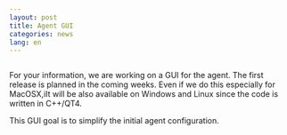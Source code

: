 ```yaml
---
layout: post
title: Agent GUI
categories: news
lang: en
---
```


<a href="/news_docs/fusioninventory-agent-gui-macosx.png"><img src="/news_docs/fusioninventory-agent-gui-macosx.png" alt="" title="fusioninventory-agent-gui-macosx" class="aligncenter size-medium wp-image-1077" /></a>
<p>
For your information, we are working on a GUI for the agent. The first release is planned in the coming weeks. Even if we do this especially for MacOSX,iIt will be also available on Windows and Linux since the code is written in C++/QT4.
</p>
<p>
This GUI goal is to simplify the initial agent configuration.
</p>
